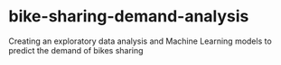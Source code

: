 # bike-sharing-demand-analysis
Creating an exploratory data analysis and Machine Learning models to predict the demand of bikes sharing
